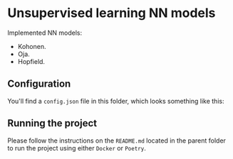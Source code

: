 # Unsupervised learning NN models

Implemented NN models:

- Kohonen.
- Oja.
- Hopfield.

## Configuration

You'll find a `config.json` file in this folder, which looks something like this:

## Running the project

Please follow the instructions on the `README.md` located in the parent folder to run the project using either `Docker` or `Poetry`.
